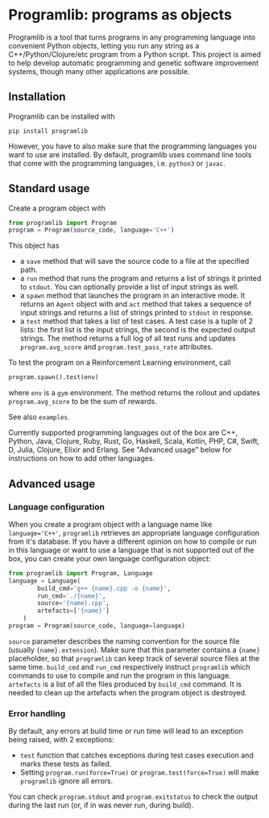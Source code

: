 # Programlib: programs as objects

Programlib is a tool that turns programs in any programming language into convenient Python objects, letting you run any string as a C++/Python/Clojure/etc program from a Python script.
This project is aimed to help develop automatic programming and genetic software improvement systems, though many other applications are possible.

## Installation

Programlib can be installed with

```
pip install programlib
```

However, you have to also make sure that the programming languages you want to use are installed.
By default, programlib uses command line tools that come with the programming languages, i.e. `python3` or `javac`.

## Standard usage

Create a program object with

```python
from programlib import Program
program = Program(source_code, language='C++')
```

This object has
- a `save` method that will save the source code to a file at the specified path.
- a `run` method that runs the program and returns a list of strings it printed to `stdout`. You can optionally provide a list of input strings as well.
- a `spawn` method that launches the program in an interactive mode. It returns an `Agent` object with and `act` method that takes a sequence of input strings and returns a list of strings printed to `stdout` in response.
- a `test` method that takes a list of test cases. A test case is a tuple of 2 lists: the first list is the input strings, the second is the expected output strings. The method returns a full log of all test runs and updates `program.avg_score` and `program.test_pass_rate` attributes.

To test the program on a Reinforcement Learning environment, call

```python
program.spawn().test(env)
```

where `env` is a `gym` environment. The method returns the rollout and updates `program.avg_score` to be the sum of rewards.

See also `examples`.

Currently supported programming languages out of the box are C++, Python, Java, Clojure, Ruby, Rust, Go, Haskell, Scala, Kotlin, PHP, C#, Swift, D, Julia, Clojure, Elixir and Erlang.
See "Advanced usage" below for instructions on how to add other languages.

## Advanced usage

### Language configuration

When you create a program object with a language name like `language='C++'`, `programlib` retrieves an appropriate language configuration from it's database.
If you have a different opinion on how to compile or run in this language or want to use a language that is not supported out of the box, you can create your own language configuration object:

```python
from programlib import Program, Language
language = Language(
        build_cmd='g++ {name}.cpp -o {name}',
        run_cmd='./{name}',
        source='{name}.cpp',
        artefacts=['{name}']
    )
program = Program(source_code, language=language)
```

`source` parameter describes the naming convention for the source file (usually `{name}.extension`). Make sure that this parameter contains a `{name}` placeholder, so that `programlib` can keep track of several source files at the same time.
`build_cmd` and `run_cmd` respectively instruct `programlib` which commands to use to compile and run the program in this language.
`artefacts` is a list of all the files produced by `build_cmd` command.
It is needed to clean up the artefacts when the program object is destroyed.

### Error handling

By default, any errors at build time or run time will lead to an exception being raised, with 2 exceptions:
- `test` function that catches exceptions during test cases execution and marks these tests as failed.
- Setting `program.run(force=True)` or `program.test(force=True)` will make `programlib` ignore all errors.

You can check `program.stdout` and `program.exitstatus` to check the output during the last run (or, if in was never run, during build).